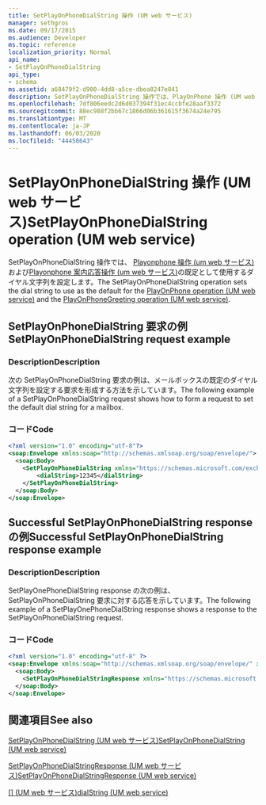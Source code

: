 ```yaml
---
title: SetPlayOnPhoneDialString 操作 (UM web サービス)
manager: sethgros
ms.date: 09/17/2015
ms.audience: Developer
ms.topic: reference
localization_priority: Normal
api_name:
- SetPlayOnPhoneDialString
api_type:
- schema
ms.assetid: a68479f2-d900-4dd8-a5ce-dbea8247e841
description: SetPlayOnPhoneDialString 操作では、PlayOnPhone 操作 (UM web サービス) および Playonphone 案内応答操作 (UM web サービス) の既定として使用するダイヤル文字列を設定します。
ms.openlocfilehash: 7df806eedc2d6d037394f31ec4ccbfe28aaf3372
ms.sourcegitcommit: 88ec988f2bb67c1866d06b361615f3674a24e795
ms.translationtype: MT
ms.contentlocale: ja-JP
ms.lasthandoff: 06/03/2020
ms.locfileid: "44458643"
---
```

# <a name="setplayonphonedialstring-operation-um-web-service"></a><span data-ttu-id="8a9a0-103">SetPlayOnPhoneDialString 操作 (UM web サービス)</span><span class="sxs-lookup"><span data-stu-id="8a9a0-103">SetPlayOnPhoneDialString operation (UM web service)</span></span>

<span data-ttu-id="8a9a0-104">SetPlayOnPhoneDialString 操作では、 [Playonphone 操作 (um web サービス)](playonphone-operation-um-web-service.md)および[Playonphone 案内応答操作 (um web サービス)](playonphonegreeting-operation-um-web-service.md)の既定として使用するダイヤル文字列を設定します。</span><span class="sxs-lookup"><span data-stu-id="8a9a0-104">The SetPlayOnPhoneDialString operation sets the dial string to use as the default for the [PlayOnPhone operation (UM web service)](playonphone-operation-um-web-service.md) and the [PlayOnPhoneGreeting operation (UM web service)](playonphonegreeting-operation-um-web-service.md).</span></span>
  
## <a name="setplayonphonedialstring-request-example"></a><span data-ttu-id="8a9a0-105">SetPlayOnPhoneDialString 要求の例</span><span class="sxs-lookup"><span data-stu-id="8a9a0-105">SetPlayOnPhoneDialString request example</span></span>

### <a name="description"></a><span data-ttu-id="8a9a0-106">Description</span><span class="sxs-lookup"><span data-stu-id="8a9a0-106">Description</span></span>

<span data-ttu-id="8a9a0-107">次の SetPlayOnPhoneDialString 要求の例は、メールボックスの既定のダイヤル文字列を設定する要求を形成する方法を示しています。</span><span class="sxs-lookup"><span data-stu-id="8a9a0-107">The following example of a SetPlayOnPhoneDialString request shows how to form a request to set the default dial string for a mailbox.</span></span>
  
### <a name="code"></a><span data-ttu-id="8a9a0-108">コード</span><span class="sxs-lookup"><span data-stu-id="8a9a0-108">Code</span></span>

```XML
<?xml version="1.0" encoding="utf-8"?>
<soap:Envelope xmlns:soap="http://schemas.xmlsoap.org/soap/envelope/">
  <soap:Body>
    <SetPlayOnPhoneDialString xmlns="https://schemas.microsoft.com/exchange/services/2006/messages">
        <dialString>12345</dialString>
    </SetPlayOnPhoneDialString>
  </soap:Body>
</soap:Envelope>
```

## <a name="successful-setplayonphonedialstring-response-example"></a><span data-ttu-id="8a9a0-109">Successful SetPlayOnPhoneDialString response の例</span><span class="sxs-lookup"><span data-stu-id="8a9a0-109">Successful SetPlayOnPhoneDialString response example</span></span>

### <a name="description"></a><span data-ttu-id="8a9a0-110">Description</span><span class="sxs-lookup"><span data-stu-id="8a9a0-110">Description</span></span>

<span data-ttu-id="8a9a0-111">SetPlayOnePhoneDialString response の次の例は、SetPlayOnPhoneDialString 要求に対する応答を示しています。</span><span class="sxs-lookup"><span data-stu-id="8a9a0-111">The following example of a SetPlayOnePhoneDialString response shows a response to the SetPlayOnPhoneDialString request.</span></span>
  
### <a name="code"></a><span data-ttu-id="8a9a0-112">コード</span><span class="sxs-lookup"><span data-stu-id="8a9a0-112">Code</span></span>

```XML
<?xml version="1.0" encoding="utf-8" ?> 
<soap:Envelope xmlns:soap="http://schemas.xmlsoap.org/soap/envelope/" xmlns:xsi="http://www.w3.org/2001/XMLSchema-instance" xmlns:xsd="http://www.w3.org/2001/XMLSchema">
  <soap:Body>
    <SetPlayOnPhoneDialStringResponse xmlns="https://schemas.microsoft.com/exchange/services/2006/messages" /> 
  </soap:Body>
</soap:Envelope>
```

## <a name="see-also"></a><span data-ttu-id="8a9a0-113">関連項目</span><span class="sxs-lookup"><span data-stu-id="8a9a0-113">See also</span></span>



[<span data-ttu-id="8a9a0-114">SetPlayOnPhoneDialString (UM web サービス)</span><span class="sxs-lookup"><span data-stu-id="8a9a0-114">SetPlayOnPhoneDialString (UM web service)</span></span>](setplayonphonedialstring-um-web-service.md)
  
[<span data-ttu-id="8a9a0-115">SetPlayOnPhoneDialStringResponse (UM web サービス)</span><span class="sxs-lookup"><span data-stu-id="8a9a0-115">SetPlayOnPhoneDialStringResponse (UM web service)</span></span>](setplayonphonedialstringresponse-um-web-service.md)
  
<span data-ttu-id="8a9a0-116">[[] (UM web サービス)](dialstring-um-web-service.md)</span><span class="sxs-lookup"><span data-stu-id="8a9a0-116">[dialString (UM web service)](dialstring-um-web-service.md)</span></span>

